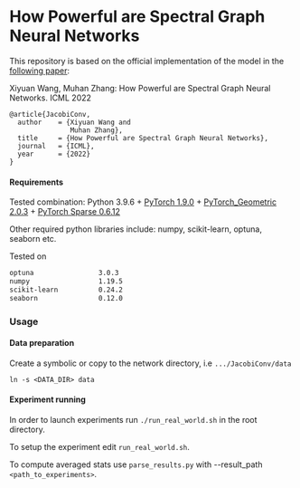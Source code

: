 # How Powerful are Spectral Graph Neural Networks

This repository is based on the official implementation of the model in the [following paper](https://arxiv.org/abs/2205.11172v1):

Xiyuan Wang, Muhan Zhang: How Powerful are Spectral Graph Neural Networks. ICML 2022

```{bibtex}
@article{JacobiConv,
  author    = {Xiyuan Wang and
               Muhan Zhang},
  title     = {How Powerful are Spectral Graph Neural Networks},
  journal   = {ICML},
  year      = {2022}
}
```

#### Requirements
Tested combination: Python 3.9.6 + [PyTorch 1.9.0](https://pytorch.org/get-started/previous-versions/) + [PyTorch_Geometric 2.0.3](https://pytorch-geometric.readthedocs.io/en/latest/notes/installation.html) + [PyTorch Sparse 0.6.12](https://github.com/rusty1s/pytorch_sparse)

Other required python libraries include: numpy, scikit-learn, optuna, seaborn etc.

Tested on

```bash
optuna                3.0.3
numpy                 1.19.5
scikit-learn          0.24.2
seaborn               0.12.0
```

### Usage

#### Data preparation

Create a symbolic or copy to the network directory, i.e `.../JacobiConv/data`

```
ln -s <DATA_DIR> data
```

#### Experiment running

In order to launch experiments run `./run_real_world.sh` in the root directory.

To setup the experiment edit `run_real_world.sh`.

To compute averaged stats use `parse_results.py` with --result_path `<path_to_experiments>`.

